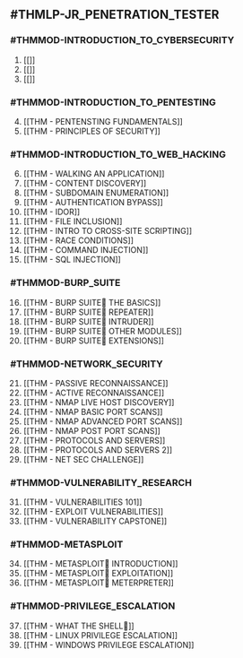 ## #THMLP-JR_PENETRATION_TESTER

### #THMMOD-INTRODUCTION_TO_CYBERSECURITY

1. [[]]
2. [[]]
3. [[]]

### #THMMOD-INTRODUCTION_TO_PENTESTING 

4. [[THM - PENTENSTING FUNDAMENTALS]]
5. [[THM - PRINCIPLES OF SECURITY]]

### #THMMOD-INTRODUCTION_TO_WEB_HACKING

6. [[THM - WALKING AN APPLICATION]]
7. [[THM - CONTENT DISCOVERY]]
8. [[THM - SUBDOMAIN ENUMERATION]]
9. [[THM - AUTHENTICATION BYPASS]]
10. [[THM - IDOR]]
11. [[THM - FILE INCLUSION]]
12. [[THM - INTRO TO CROSS-SITE SCRIPTING]]
13. [[THM - RACE CONDITIONS]]
14. [[THM - COMMAND INJECTION]]
15. [[THM - SQL INJECTION]]

### #THMMOD-BURP_SUITE

16. [[THM - BURP SUITE THE BASICS]]
17. [[THM - BURP SUITE REPEATER]]
18. [[THM - BURP SUITE INTRUDER]]
19. [[THM - BURP SUITE OTHER MODULES]]
20. [[THM - BURP SUITE EXTENSIONS]]

### #THMMOD-NETWORK_SECURITY

21. [[THM - PASSIVE RECONNAISSANCE]]
22. [[THM - ACTIVE RECONNAISSANCE]]
23. [[THM - NMAP LIVE HOST DISCOVERY]]
24. [[THM - NMAP BASIC PORT SCANS]]
25. [[THM - NMAP ADVANCED PORT SCANS]]
26. [[THM - NMAP POST PORT SCANS]]
27. [[THM - PROTOCOLS AND SERVERS]]
28. [[THM - PROTOCOLS AND SERVERS 2]]
29. [[THM - NET SEC CHALLENGE]]

### #THMMOD-VULNERABILITY_RESEARCH

31. [[THM - VULNERABILITIES 101]]
32. [[THM - EXPLOIT VULNERABILITIES]]
33. [[THM - VULNERABILITY CAPSTONE]]

### #THMMOD-METASPLOIT

34. [[THM - METASPLOIT INTRODUCTION]]
35. [[THM - METASPLOIT EXPLOITATION]]
36. [[THM - METASPLOIT METERPRETER]]

### #THMMOD-PRIVILEGE_ESCALATION

37. [[THM - WHAT THE SHELL]]
38. [[THM - LINUX PRIVILEGE ESCALATION]]
39. [[THM - WINDOWS PRIVILEGE ESCALATION]]
